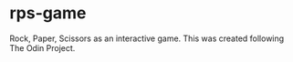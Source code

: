 # rps-game
Rock, Paper, Scissors as an interactive game. This was created following The Odin Project. 
